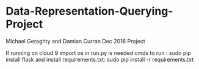 # Data-Representation-Querying-Project
Michael Geraghty and Damian Curran Dec 2016 Project

If running on cloud 9 import os in run.py is needed
cmds to run : sudo pip install flask
and install requirements.txt: sudo pip install -r requirements.txt